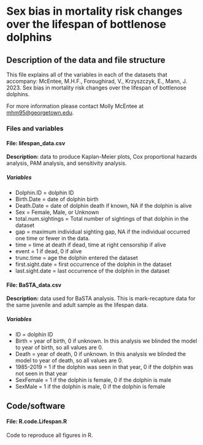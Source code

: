 # Sex bias in mortality risk changes over the lifespan of bottlenose dolphins

## Description of the data and file structure

This file explains all of the variables in each of the datasets that accompany: McEntee, M.H.F.,  Foroughirad, V.,  Krzyszczyk, E., Mann, J. 2023. Sex bias in mortality risk changes over the lifespan of bottlenose dolphins.

For more information please contact Molly McEntee at [mhm95@georgetown.edu](mailto:mhm95@georgetown.edu).

### Files and variables

#### File: lifespan\_data.csv

**Description:** data to produce Kaplan-Meier plots, Cox proportional hazards analysis, PAM analysis, and sensitivity analysis.

##### Variables

* Dolphin.ID = dolphin ID
* Birth.Date = date of dolphin birth
* Death.Date = date of dolphin death if known, NA if the dolphin is  alive
* Sex = Female, Male, or Unknown
* total.num.sightings = Total number of sightings of that dolphin in the dataset
* gap = maximum individual sighting gap, NA if the individual  occurred one time or fewer in the data.
* time = time at death if dead, time at right censorship if  alive
* event = 1 if dead, 0 if alive
* trunc.time = age the dolphin entered the dataset
* first.sight.date = first occurrence of the dolphin in the dataset
* last.sight.date = last occurrence of the dolphin in the dataset

#### File: BaSTA\_data.csv

**Description:** data used for BaSTA analysis. This is mark-recapture data for the same juvenile and adult sample as the lifespan data. 

##### Variables

* ID =  dolphin ID
* Birth = year of birth, 0 if unknown. In this analysis we blinded the model to year of birth, so all values are 0.
* Death = year of death, 0 if unknown. In this analysis we blinded the model to year of death, so all values are 0.
* 1985-2019 = 1 if the dolphin was seen in that year, 0 if the dolphin was not seen in that year
* SexFemale = 1 if the dolphin is female, 0 if the dolphin is male
* SexMale = 1 if the dolphin is male, 0 if the dolphin is female

####

## Code/software

#### File: R.code.Lifespan.R

Code to reproduce all figures in R.
